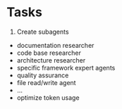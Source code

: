 # Tasks

1. Create subagents
  - documentation researcher
  - code base researcher
  - architecture researcher
  - specific framework expert agents
  - quality assurance
  - file read/write agent
  - ...
  - optimize token usage
